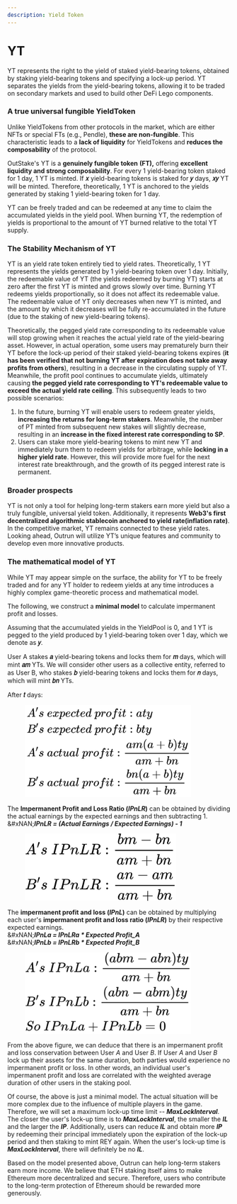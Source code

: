 ```yaml
---
description: Yield Token
---
```


# YT

YT represents the right to the yield of staked yield-bearing tokens, obtained by staking yield-bearing tokens and specifying a lock-up period. YT separates the yields from the yield-bearing tokens, allowing it to be traded on secondary markets and used to build other DeFi Lego components.

### **A true universal fungible YieldToken**

Unlike YieldTokens from other protocols in the market, which are either NFTs or special FTs (e.g., Pendle), **these are non-fungible**. This characteristic leads to a **lack of liquidity** for YieldTokens and **reduces the composability** of the protocol.

OutStake's YT is a **genuinely fungible token** **(FT),** offering **excellent liquidity and strong composability**. For every 1 yield-bearing token staked for 1 day, 1 YT is minted. If **𝑥** yield-bearing tokens is staked for **𝑦** days, **𝑥𝑦** YT will be minted. Therefore, theoretically, 1 YT is anchored to the yields generated by staking 1 yield-bearing token for 1 day.

YT can be freely traded and can be redeemed at any time to claim the accumulated yields in the yield pool. When burning YT, the redemption of yields is proportional to the amount of YT burned relative to the total YT supply.

### **The Stability Mechanism of YT**

YT is an yield rate token entirely tied to yield rates. Theoretically, 1 YT represents the yields generated by 1 yield-bearing token over 1 day. Initially, the redeemable value of YT (the yields redeemed by burning YT) starts at zero after the first YT is minted and grows slowly over time. Burning YT redeems yields proportionally, so it does not affect its redeemable value. The redeemable value of YT only decreases when new YT is minted, and the amount by which it decreases will be fully re-accumulated in the future (due to the staking of new yield-bearing tokens).

Theoretically, the pegged yield rate corresponding to its redeemable value will stop growing when it reaches the actual yield rate of the yield-bearing asset. However, in actual operation, some users may prematurely burn their YT before the lock-up period of their staked yield-bearing tokens expires (**it has been verified that not burning YT after expiration does not take away profits from others**), resulting in a decrease in the circulating supply of YT. Meanwhile, the profit pool continues to accumulate yields, ultimately causing **the pegged yield rate corresponding to YT's redeemable value to exceed the actual yield rate ceiling**. This subsequently leads to two possible scenarios:

1. In the future, burning YT will enable users to redeem greater yields, **increasing the returns for long-term stakers**. Meanwhile, the number of PT minted from subsequent new stakes will slightly decrease, resulting in an **increase in the fixed interest rate corresponding to SP**.
2. Users can stake more yield-bearing tokens to mint new YT and immediately burn them to redeem yields for arbitrage, while **locking in a higher yield rate**. However, this will provide more fuel for the next interest rate breakthrough, and the growth of its pegged interest rate is permanent.

### **Broader prospects**

YT is not only a tool for helping long-term stakers earn more yield but also a truly fungible, universal yield token. Additionally, it represents **Web3's first decentralized algorithmic stablecoin anchored to yield rate(inflation rate)**. In the competitive market, YT remains connected to these yield rates. Looking ahead, Outrun will utilize YT’s unique features and community to develop even more innovative products.

### **The mathematical model of YT**

While YT may appear simple on the surface, the ability for YT to be freely traded and for any YT holder to redeem yields at any time introduces a highly complex game-theoretic process and mathematical model.

The following, we construct a **minimal model** to calculate impermanent profit and losses.

Assuming that the accumulated yields in the YieldPool is 0, and 1 YT is pegged to the yield produced by 1 yield-bearing token over 1 day, which we denote as **𝑦**.

User A stakes **𝑎** yield-bearing tokens and locks them for **𝑚** days, which will mint **𝑎𝑚** YTs. We will consider other users as a collective entity, referred to as User B, who stakes **𝑏** yield-bearing tokens and locks them for **𝑛** days, which will mint **𝑏𝑛** YTs.

After **𝑡** days:

<figure><img src="../../.gitbook/assets/1.jpg" alt="" width="375"><figcaption></figcaption></figure>

The **Impermanent Profit and Loss Ratio (**_**IPnLR**_**)** can be obtained by dividing the actual earnings by the expected earnings and then subtracting 1.\
&#xNAN;_**IPnLR = (Actual Earnings / Expected Earnings) - 1**_

<figure><img src="../../.gitbook/assets/1709647700208.jpg" alt="" width="342"><figcaption></figcaption></figure>

The **impermanent profit and loss (**_**IPnL**_**)** can be obtained by multiplying each user's **impermanent profit and loss ratio (**_**IPnLR**_**)** by their respective expected earnings.\
&#xNAN;_**IPnLa = IPnLRa \* Expected Profit\_A**_\
&#xNAN;_**IPnLb = IPnLRb \* Expected Profit\_B**_

<figure><img src="../../.gitbook/assets/1709648075123.jpg" alt="" width="375"><figcaption></figcaption></figure>

From the above figure, we can deduce that there is an impermanent profit and loss conservation between User _A_ and User _B_. If User _A_ and User _B_ lock up their assets for the same duration, both parties would experience no impermanent profit or loss. In other words, an individual user's impermanent profit and loss are correlated with the weighted average duration of other users in the staking pool.

Of course, the above is just a minimal model. The actual situation will be more complex due to the influence of multiple players in the game. Therefore, we will set a maximum lock-up time limit -- _**MaxLockInterval**_. The closer the user's lock-up time is to _**MaxLockInterval**_, the smaller the _**IL**_ and the larger the _**IP**_. Additionally, users can reduce _**IL**_ and obtain more _**IP**_ by redeeming their principal immediately upon the expiration of the lock-up period and then staking to mint REY again. When the user's lock-up time is _**MaxLockInterval**_, there will definitely be no _**IL**_.

Based on the model presented above, Outrun can help long-term stakers earn more income. We believe that ETH staking itself aims to make Ethereum more decentralized and secure. Therefore, users who contribute to the long-term protection of Ethereum should be rewarded more generously.
